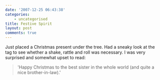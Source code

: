```yaml
---
date: '2007-12-25 06:43:38'
categories:
    - uncategorised
title: Festive Spirit
layout: post
comments: true
---
```


Just placed a Christmas present under the tree. Had a sneaky look at the
tag to see whether a shake, rattle and roll was necessary. I was very
surprised and somewhat upset to read:
> 'Happy Christmas to the best sister in the whole world (and quite a
> nice brother-in-law).'
